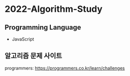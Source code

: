 # 2022-Algorithm-Study

## Programming Language
- JavaScript

## 알고리즘 문제 사이트 
programmers: https://programmers.co.kr/learn/challenges
